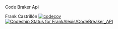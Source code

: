 Code Braker Api

Frank Castrillón [![codecov](https://codecov.io/gh/FrankAlexis/CodeBreaker_API/branch/master/graph/badge.svg)](https://codecov.io/gh/FrankAlexis/CodeBreaker_API) [ ![Codeship Status for FrankAlexis/CodeBreaker_API](https://app.codeship.com/projects/9be66250-989b-0135-6d4d-1a6db8185dad/status?branch=master)](https://app.codeship.com/projects/252036)  
